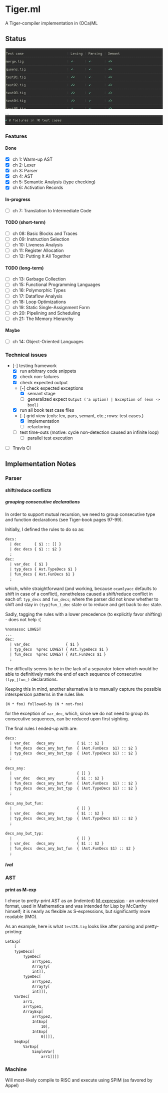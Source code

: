 Tiger.ml
========
A Tiger-compiler implementation in (OCa)ML

Status
------

![screenshot-tests-head](screenshots/tests-head.jpg)
...
![screenshot-tests-tail](screenshots/tests-tail.jpg)

### Features
#### Done
- [x] ch 1: Warm-up AST
- [x] ch 2: Lexer
- [x] ch 3: Parser
- [x] ch 4: AST
- [x] ch 5: Semantic Analysis (type checking)
- [x] ch 6: Activation Records
#### In-progress
- [ ] ch 7: Translation to Intermediate Code
#### TODO (short-term)
- [ ] ch 08: Basic Blocks and Traces
- [ ] ch 09: Instruction Selection
- [ ] ch 10: Liveness Analysis
- [ ] ch 11: Register Allocation
- [ ] ch 12: Putting It All Together
#### TODO (long-term)
- [ ] ch 13: Garbage Collection
- [ ] ch 15: Functional Programming Languages
- [ ] ch 16: Polymorphic Types
- [ ] ch 17: Dataflow Analysis
- [ ] ch 18: Loop Optimizations
- [ ] ch 19: Static Single-Assignment Form
- [ ] ch 20: Pipelining and Scheduling
- [ ] ch 21: The Memory Hierarchy
#### Maybe
- [ ] ch 14: Object-Oriented Languages

### Technical issues
- [-] testing framework
  - [x] run arbitrary code snippets
  - [x] check non-failures
  - [x] check expected output
  - [-] check expected exceptions
    - [x] semant stage
    - [ ] generalized expect `Output ('a option) | Exception of (exn -> bool)`
  - [x] run all book test case files 
  - [-] grid view (cols: lex, pars, semant, etc.; rows: test cases.) 
    - [x] implementation
    - [ ] refactoring
  - [ ] test time-outs (motive: cycle non-detection caused an infinite loop)
    - [ ] parallel test execution
- [ ] Travis CI

Implementation Notes
--------------------

### Parser

#### shift/reduce conflicts
##### grouping consecutive declarations
In order to support mutual recursion, we need to group consecutive
type and function declarations (see Tiger-book pages 97-99).

Initially, I defined the rules to do so as:

    decs:
      | dec      { $1 :: [] }
      | dec decs { $1 :: $2 }
      ;
    dec:
      | var_dec  { $1 }
      | typ_decs { Ast.TypeDecs $1 }
      | fun_decs { Ast.FunDecs $1 }
      ;

which, while straightforward (and working, because `ocamlyacc` defaults to
shift in case of a conflict), nonetheless caused a shift/reduce conflict in
each of: `typ_decs` and `fun_decs`; where the parser did not know whether to
shift and stay in `(typ|fun_)_dec` state or to reduce and get back to `dec`
state.

Sadly, tagging the rules with a lower precedence (to explicitly favor
shifting) - does not help :(

    %nonassoc LOWEST
    ...
    dec:
      | var_dec                { $1 }
      | typ_decs  %prec LOWEST { Ast.TypeDecs $1 }
      | fun_decs  %prec LOWEST { Ast.FunDecs $1 }
      ;

The difficulty seems to be in the lack of a separator token which would be
able to definitively mark the end of each sequence of consecutive
`(typ_|fun_)` declarations.

Keeping this in mind, another alternative is to manually capture the possible
interspersion patterns in the rules like:

    (N * foo) followed-by (N * not-foo)

for the exception of `var_dec`, which, since we do not need to group its
consecutive sequences, can be reduced upon first sighting.

The final rules I ended-up with are:

    decs:
      | var_dec   decs_any          { $1 :: $2 }
      | fun_decs  decs_any_but_fun  { (Ast.FunDecs  $1) :: $2 }
      | typ_decs  decs_any_but_typ  { (Ast.TypeDecs $1) :: $2 }
      ;

    decs_any:
      |                             { [] }
      | var_dec   decs_any          { $1 :: $2 }
      | fun_decs  decs_any_but_fun  { (Ast.FunDecs  $1) :: $2 }
      | typ_decs  decs_any_but_typ  { (Ast.TypeDecs $1) :: $2 }
      ;

    decs_any_but_fun:
      |                             { [] }
      | var_dec   decs_any          { $1 :: $2 }
      | typ_decs  decs_any_but_typ  { (Ast.TypeDecs $1) :: $2 }
      ;

    decs_any_but_typ:
      |                             { [] }
      | var_dec   decs_any          { $1 :: $2 }
      | fun_decs  decs_any_but_fun  { (Ast.FunDecs $1) :: $2 }
      ;

##### lval

### AST

#### print as M-exp

I chose to pretty-print AST as an (indented)
[M-expression](https://en.wikipedia.org/wiki/M-expression) - an underrated
format, used in Mathematica and was intended for Lisp by McCarthy himself; it
is nearly as flexible as S-expressions, but significantly more readable (IMO).

As an example, here is what `test28.tig` looks like after parsing and
pretty-printing:

    LetExp[
        [
        TypeDecs[
            TypeDec[
                arrtype1,
                ArrayTy[
                int]],
            TypeDec[
                arrtype2,
                ArrayTy[
                int]]],
        VarDec[
            arr1,
            arrtype1,
            ArrayExp[
                arrtype2,
                IntExp[
                    10],
                IntExp[
                    0]]]],
        SeqExp[
            VarExp[
                SimpleVar[
                    arr1]]]]

### Machine
Will most-likely compile to RISC and execute using SPIM (as favored by Appel)
